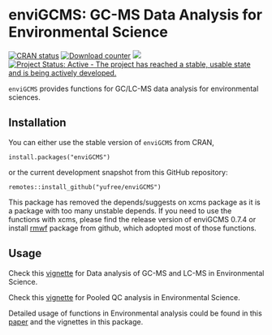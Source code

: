 enviGCMS: GC-MS Data Analysis for Environmental Science
================

[![CRAN status](http://www.r-pkg.org/badges/version/enviGCMS)](https://cran.r-project.org/package=enviGCMS) [![Download counter](http://cranlogs.r-pkg.org/badges/enviGCMS)](https://cran.r-project.org/package=enviGCMS) [![](https://cranlogs.r-pkg.org/badges/grand-total/enviGCMS)](https://cran.r-project.org/package=enviGCMS) [![Project Status: Active - The project has reached a stable, usable state and is being actively developed.](https://www.repostatus.org/badges/latest/active.svg)](https://www.repostatus.org/#active)

`enviGCMS` provides functions for GC/LC-MS data analysis for environmental sciences.

Installation
------------

You can either use the stable version of `enviGCMS` from CRAN,

``` {r}
install.packages("enviGCMS")
```

or the current development snapshot from this GitHub repository:

``` {r}
remotes::install_github("yufree/enviGCMS")
```

This package has removed the depends/suggests on xcms package as it is a package with too many unstable depends. If you need to use the functions with xcms, please find the release version of enviGCMS 0.7.4 or install [rmwf](https://github.com/yufree/rmwf) package from github, which adopted most of those functions.

Usage
-----

Check this [vignette](http://yufree.github.io/enviGCMS/articles/GCMSDA.html) for Data analysis of GC-MS and LC-MS in Environmental Science.

Check this [vignette](http://yufree.github.io/enviGCMS/articles/PooledQC.html) for Pooled QC analysis in Environmental Science.

Detailed usage of functions in Environmental analysis could be found in this [paper](https://doi.org/10.1016/j.talanta.2016.11.046) and the vignettes in this package.

